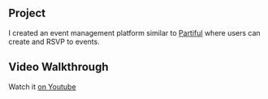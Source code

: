 ## Project

I created an event management platform similar to [Partiful](https://partiful.com/) where users can create and RSVP to events.

## Video Walkthrough

Watch it [on Youtube](https://youtu.be/r9XyeERJDi8)
